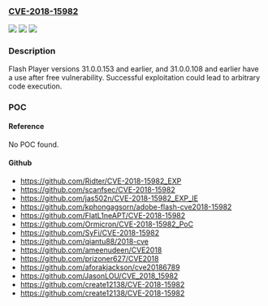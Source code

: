 ### [CVE-2018-15982](https://cve.mitre.org/cgi-bin/cvename.cgi?name=CVE-2018-15982)
![](https://img.shields.io/static/v1?label=Product&message=n%2Fa&color=blue)
![](https://img.shields.io/static/v1?label=Version&message=n%2Fa&color=blue)
![](https://img.shields.io/static/v1?label=Vulnerability&message=n%2Fa&color=brighgreen)

### Description

Flash Player versions 31.0.0.153 and earlier, and 31.0.0.108 and earlier have a use after free vulnerability. Successful exploitation could lead to arbitrary code execution.

### POC

#### Reference
No POC found.

#### Github
- https://github.com/Ridter/CVE-2018-15982_EXP
- https://github.com/scanfsec/CVE-2018-15982
- https://github.com/jas502n/CVE-2018-15982_EXP_IE
- https://github.com/kphongagsorn/adobe-flash-cve2018-15982
- https://github.com/FlatL1neAPT/CVE-2018-15982
- https://github.com/Ormicron/CVE-2018-15982_PoC
- https://github.com/SyFi/CVE-2018-15982
- https://github.com/qiantu88/2018-cve
- https://github.com/ameenudeen/CVE2018
- https://github.com/prizoner627/CVE2018
- https://github.com/aforakjackson/cve20186789
- https://github.com/JasonLOU/CVE_2018_15982
- https://github.com/create12138/CVE-2018-15982
- https://github.com/create12138/CVE-2018-15982

